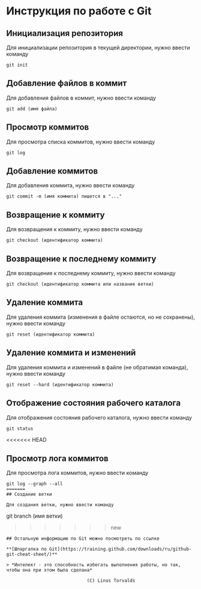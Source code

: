 # Инструкция по работе с Git

## Инициализация репозитория

Для инициализации репозитория в текущей директории, нужно ввести команду
```
git init
```
## Добавление файлов в коммит

Для добавления файлов в коммит, нужно ввести команду
```
git add (имя файла)
```
## Просмотр коммитов

Для просмотра списка коммитов, нужно ввести команду
```
git log
```
## Добавление коммитов

Для добавления коммита, нужно ввести команду
```
git commit -m (имя коммита) пишется в "..."
```
## Возвращение к коммиту

Для возвращения к коммиту, нужно ввести команду
```
git checkout (идентификатор коммита)
```
## Возвращение к последнему коммиту

Для возвращения к последнему коммиту, нужно ввести команду
```
git checkout (идентификатор коммита или название ветки)
```
## Удаление коммита

Для удаления коммита (изменения в файле остаются, но не сохранены), нужно ввести команду
```
git reset (идентификатор коммита)
```
## Удаление коммита и изменений

Для удаления коммита и изменений в файле (не обратимая команда), нужно ввести команду
```
git reset --hard (идентификатор коммита)
```
## Отображение состояния рабочего каталога

Для отображения состояния рабочего каталога, нужно ввести команду
```
git status
```
<<<<<<< HEAD
## Просмотр лога коммитов

Для просмотра лога коммитов, нужно ввести команду
```
git log --graph --all
=======
## Создание ветки

Для создания ветки, нужно ввести команду
```
git branch (имя ветки)
>>>>>>> new
```
## Остальную информацию по Git можно посмотреть по ссылке

**[Шпаргалка по Git](https://training.github.com/downloads/ru/github-git-cheat-sheet/)**

> *Интелект - это способность избегать выполнения работы, но так, чтобы она при этом была сделана*

                              (C) Linus Torvalds